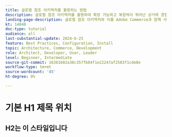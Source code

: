 ```yaml
---
title: 글로벌 참조 아키텍처를 활용하는 방법
description: 글로벌 참조 아키텍처를 활용하여 확장 가능하고 복원력이 뛰어난 상거래 경험을 구축하는 방법에 대해 알아봅니다
landing-page-description: 글로벌 참조 아키텍처와 이를 Adobe Commerce과 함께 사용하는 방법에 대해 알아봅니다
kt: 14040
doc-type: tutorial
audience: all
last-substantial-update: 2024-6-25
feature: Best Practices, Configuration, Install
topic: Architecture, Commerce, Development
role: Architect, Developer, User, Leader
level: Beginner, Intermediate
source-git-commit: 16381602a38c357fb84f1e22247af2583f1cde8e
workflow-type: tm+mt
source-wordcount: '45'
ht-degree: 0%

---
```



# 기본 H1 제목 위치

## H2는 이 스타일입니다

